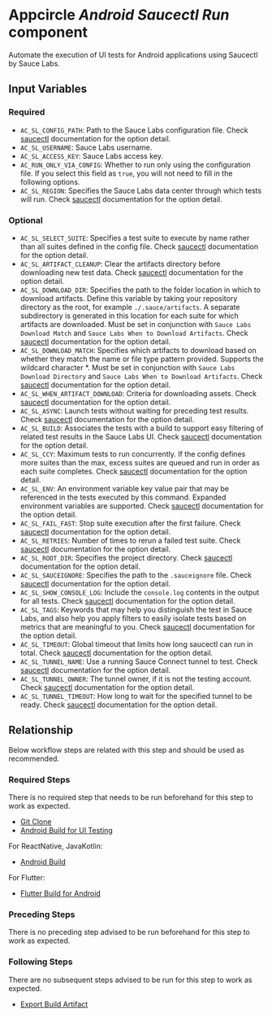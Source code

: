 # Appcircle _Android Saucectl Run_ component

Automate the execution of UI tests for Android applications using Saucectl by Sauce Labs.

## Input Variables

### Required

- `AC_SL_CONFIG_PATH`: Path to the Sauce Labs configuration file. Check [saucectl](https://docs.saucelabs.com/dev/cli/saucectl/run/#--config) documentation for the option detail.
- `AC_SL_USERNAME`: Sauce Labs username.
- `AC_SL_ACCESS_KEY`: Sauce Labs access key.
- `AC_RUN_ONLY_VIA_CONFIG`: Whether to run only using the configuration file. If you select this field as `true`, you will not need to fill in the following options.
- `AC_SL_REGION`: Specifies the Sauce Labs data center through which tests will run. Check [saucectl](https://docs.saucelabs.com/dev/cli/saucectl/run/#--region) documentation for the option detail.

### Optional

- `AC_SL_SELECT_SUITE`: Specifies a test suite to execute by name rather than all suites defined in the config file. Check [saucectl](https://docs.saucelabs.com/dev/cli/saucectl/run/#--select-suite) documentation for the option detail.
- `AC_SL_ARTIFACT_CLEANUP`: Clear the artifacts directory before downloading new test data. Check [saucectl](https://docs.saucelabs.com/dev/cli/saucectl/run/#--artifactscleanup) documentation for the option detail.
- `AC_SL_DOWNLOAD_DIR`: Specifies the path to the folder location in which to download artifacts. Define this variable by taking your repository directory as the root, for example `./.sauce/artifacts`. A separate subdirectory is generated in this location for each suite for which artifacts are downloaded. Must be set in conjunction with `Sauce Labs Download Match` and `Sauce Labs When to Download Artifacts`. Check [saucectl](https://docs.saucelabs.com/dev/cli/saucectl/run/#--artifactsdownloaddirectory) documentation for the option detail.
- `AC_SL_DOWNLOAD_MATCH`: Specifies which artifacts to download based on whether they match the name or file type pattern provided. Supports the wildcard character *. Must be set in conjunction with `Sauce Labs Download Directory` and `Sauce Labs When to Download Artifacts`. Check [saucectl](https://docs.saucelabs.com/dev/cli/saucectl/run/#--artifactsdownloadwhen) documentation for the option detail.
- `AC_SL_WHEN_ARTIFACT_DOWNLOAD`: Criteria for downloading assets. Check [saucectl](https://docs.saucelabs.com/dev/cli/saucectl/run/#--artifactsdownloadwhen) documentation for the option detail.
- `AC_SL_ASYNC`: Launch tests without waiting for preceding test results. Check [saucectl](https://docs.saucelabs.com/dev/cli/saucectl/run/#--async) documentation for the option detail.
- `AC_SL_BUILD`: Associates the tests with a build to support easy filtering of related test results in the Sauce Labs UI. Check [saucectl](https://docs.saucelabs.com/dev/cli/saucectl/run/#--build) documentation for the option detail.
- `AC_SL_CCY`: Maximum tests to run concurrently. If the config defines more suites than the max, excess suites are queued and run in order as each suite completes. Check [saucectl](https://docs.saucelabs.com/dev/cli/saucectl/run/#--ccy) documentation for the option detail.
- `AC_SL_ENV`: An environment variable key value pair that may be referenced in the tests executed by this command. Expanded environment variables are supported. Check [saucectl](https://docs.saucelabs.com/dev/cli/saucectl/run/#--env) documentation for the option detail.
- `AC_SL_FAIL_FAST`: Stop suite execution after the first failure. Check [saucectl](https://docs.saucelabs.com/dev/cli/saucectl/run/#--fail-fast) documentation for the option detail.
- `AC_SL_RETRIES`: Number of times to rerun a failed test suite. Check [saucectl](https://docs.saucelabs.com/dev/cli/saucectl/run/#--retries) documentation for the option detail.
- `AC_SL_ROOT_DIR`: Specifies the project directory. Check [saucectl](https://docs.saucelabs.com/dev/cli/saucectl/run/#--root-dir) documentation for the option detail.
- `AC_SL_SAUCEIGNORE`: Specifies the path to the `.sauceignore` file. Check [saucectl](https://docs.saucelabs.com/dev/cli/saucectl/run/#--sauceignore) documentation for the option detail.
- `AC_SL_SHOW_CONSOLE_LOG`: Include the `console.log` contents in the output for all tests. Check [saucectl](https://docs.saucelabs.com/dev/cli/saucectl/run/#--show-console-log) documentation for the option detail.
- `AC_SL_TAGS`: Keywords that may help you distinguish the test in Sauce Labs, and also help you apply filters to easily isolate tests based on metrics that are meaningful to you. Check [saucectl](https://docs.saucelabs.com/dev/cli/saucectl/run/#--tags) documentation for the option detail.
- `AC_SL_TIMEOUT`: Global timeout that limits how long saucectl can run in total. Check [saucectl](https://docs.saucelabs.com/dev/cli/saucectl/run/#--timeout) documentation for the option detail.
- `AC_SL_TUNNEL_NAME`: Use a running Sauce Connect tunnel to test. Check [saucectl](https://docs.saucelabs.com/dev/cli/saucectl/run/#--tunnel-name) documentation for the option detail.
- `AC_SL_TUNNEL_OWNER`: The tunnel owner, if it is not the testing account. Check [saucectl](https://docs.saucelabs.com/dev/cli/saucectl/run/#--tunnel-owner) documentation for the option detail.
- `AC_SL_TUNNEL_TIMEOUT`: How long to wait for the specified tunnel to be ready. Check [saucectl](https://docs.saucelabs.com/dev/cli/saucectl/run/#--tunnel-timeout) documentation for the option detail.

## Relationship

Below workflow steps are related with this step and should be used as recommended.

### Required Steps

There is no required step that needs to be run beforehand for this step to work as expected.

- [Git Clone](https://docs.appcircle.io/workflows/common-workflow-steps/git-clone)
- [Android Build for UI Testing](https://docs.appcircle.io/workflows/android-specific-workflow-steps/android-build-for-ui-testing)

For ReactNative, JavaKotlin:

- [Android Build](https://docs.appcircle.io/workflows/android-specific-workflow-steps/android-build)

For Flutter:

- [Flutter Build for Android](https://docs.appcircle.io/workflows/flutter-specific-workflow-steps/flutter-build-for-android)


### Preceding Steps

There is no preceding step advised to be run beforehand for this step to work as expected.

### Following Steps

There are no subsequent steps advised to be run for this step to work as expected.

- [Export Build Artifact](https://docs.appcircle.io/workflows/common-workflow-steps/export-build-artifacts)
